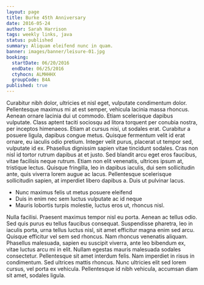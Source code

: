 ```yaml
---
layout: page
title: Burke 45th Anniversary
date: 2016-05-24
author: Sarah Harrison
tags: weekly links, java
status: published
summary: Aliquam eleifend nunc in quam.
banner: images/banner/leisure-01.jpg
booking:
  startDate: 06/20/2016
  endDate: 06/25/2016
  ctyhocn: ALMHHHX
  groupCode: B4A
published: true
---
```

Curabitur nibh dolor, ultricies et nisl eget, vulputate condimentum dolor. Pellentesque maximus mi at est semper, vehicula lacinia massa rhoncus. Aenean ornare lacinia dui ut commodo. Etiam scelerisque dapibus vulputate. Class aptent taciti sociosqu ad litora torquent per conubia nostra, per inceptos himenaeos. Etiam at cursus nisi, ut sodales erat. Curabitur a posuere ligula, dapibus congue metus. Quisque fermentum velit id erat ornare, eu iaculis odio pretium. Integer velit purus, placerat ut tempor sed, vulputate id ex. Phasellus dignissim sapien vitae tincidunt sodales. Cras non nisl id tortor rutrum dapibus at et justo. Sed blandit arcu eget eros faucibus, vitae facilisis neque rutrum. Etiam non elit venenatis, ultrices ipsum at, tristique lectus. Quisque fringilla, leo in dapibus iaculis, dui sem sollicitudin ante, quis viverra lorem augue ac lacus. Pellentesque scelerisque sollicitudin sapien, at imperdiet libero dapibus a. Duis ut pulvinar lacus.

* Nunc maximus felis ut metus posuere eleifend
* Duis in enim nec sem luctus vulputate ac id neque
* Mauris lobortis turpis molestie, luctus eros ut, rhoncus nisl.

Nulla facilisi. Praesent maximus tempor nisl eu porta. Aenean ac tellus odio. Sed quis purus eu tellus faucibus consequat. Suspendisse pharetra, leo in iaculis porta, urna tellus luctus nisl, sit amet efficitur magna enim sed arcu. Quisque efficitur vel sem sed rhoncus. Nam rhoncus venenatis aliquam. Phasellus malesuada, sapien eu suscipit viverra, ante leo bibendum ex, vitae luctus arcu mi in elit. Nullam egestas mauris malesuada sodales consectetur. Pellentesque sit amet interdum felis. Nam imperdiet in risus in condimentum. Sed ultrices mattis rhoncus. Nunc ultricies elit sed lorem cursus, vel porta ex vehicula. Pellentesque id nibh vehicula, accumsan diam sit amet, sodales ligula.
